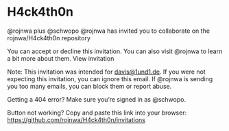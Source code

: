 # H4ck4th0n
@rojnwa plus @schwopo
@rojnwa has invited you to collaborate on the
rojnwa/H4ck4th0n repository

You can accept or decline this invitation. You can also visit @rojnwa to learn a bit more about them.
View invitation

Note: This invitation was intended for davis@1und1.de. If you were not expecting this invitation, you can ignore this email. If @rojnwa is sending you too many emails, you can block them or report abuse.

Getting a 404 error? Make sure you’re signed in as @schwopo.

Button not working? Copy and paste this link into your browser:
https://github.com/rojnwa/H4ck4th0n/invitations
